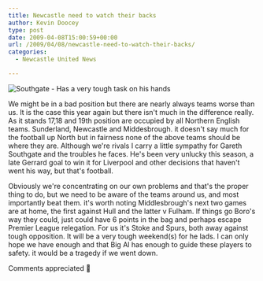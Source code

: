```yaml
---
title: Newcastle need to watch their backs
author: Kevin Doocey
type: post
date: 2009-04-08T15:00:59+00:00
url: /2009/04/08/newcastle-need-to-watch-their-backs/
categories:
  - Newcastle United News

---
```


![Southgate - Has a very tough task on his hands](https://static.guim.co.uk/sys-images/Football/Pix/pictures/2008/12/12/1229090965879/Gareth-Southgate-001.jpg)

We might be in a bad position but there are nearly always teams worse than us. It is the case this year again but there isn't much in the difference really. As it stands 17,18 and 19th position are occupied by all Northern English teams. Sunderland, Newcastle and Middesbrough. it doesn't say much for the football up North but in fairness none of the above teams should be where they are. Although we're rivals I carry a little sympathy for Gareth Southgate and the troubles he faces. He's been very unlucky this season, a late Gerrard goal to win it for Liverpool and other decisions that haven't went his way, but that's football.

Obviously we're concentrating on our own problems and that's the proper thing to do, but we need to be aware of the teams around us, and most importantly beat them. it's worth noting Middlesbrough's next two games are at home, the first against Hull and the latter v Fulham. If things go Boro's way they could, just could have 6 points in the bag and perhaps escape Premier League relegation. For us it's Stoke and Spurs, both away against tough opposition. It will be a very tough weekend(s) for he lads. I can only hope we have enough and that Big Al has enough to guide these players to safety. it would be a tragedy if we went down.

Comments appreciated 🙂
